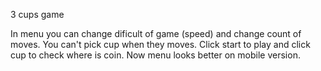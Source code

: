 3 cups game

In menu you can change dificult of game (speed) and change count of moves.
You can't pick cup when they moves.
Click start to play and click cup to check where is coin.
Now menu looks better on mobile version.


<!-- background:
https://euromat.com.pl/product-pol-10490-Cerata-w-Rolkach-Florista-01055-02-16.html?gclid=EAIaIQobChMI6v2Q7fmz_AIVlQDmCh0LPwwBEAQYASABEgLS8fD_BwE

wooden background:
https://www.tapeciarnia.pl/tapety/normalne/64476_tlo_kolor_drewna.jpg -->



